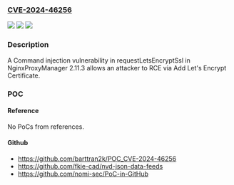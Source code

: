 ### [CVE-2024-46256](https://cve.mitre.org/cgi-bin/cvename.cgi?name=CVE-2024-46256)
![](https://img.shields.io/static/v1?label=Product&message=n%2Fa&color=blue)
![](https://img.shields.io/static/v1?label=Version&message=n%2Fa&color=blue)
![](https://img.shields.io/static/v1?label=Vulnerability&message=n%2Fa&color=brighgreen)

### Description

A Command injection vulnerability in requestLetsEncryptSsl in NginxProxyManager 2.11.3 allows an attacker to RCE via Add Let's Encrypt Certificate.

### POC

#### Reference
No PoCs from references.

#### Github
- https://github.com/barttran2k/POC_CVE-2024-46256
- https://github.com/fkie-cad/nvd-json-data-feeds
- https://github.com/nomi-sec/PoC-in-GitHub


